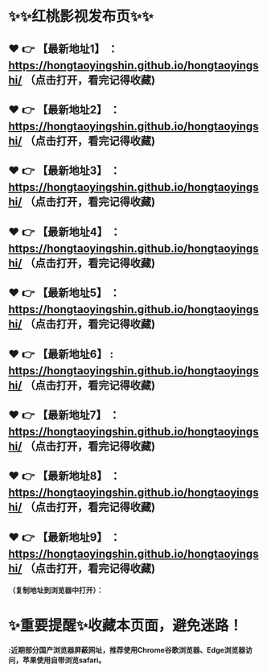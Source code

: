 # :sparkles::sparkles:红桃影视发布页:sparkles::sparkles:

 :heart: :point_right: 【最新地址1】 ：https://hongtaoyingshin.github.io/hongtaoyingshi/    （点击打开，看完记得收藏)
 ------
 :heart: :point_right: 【最新地址2】 ：https://hongtaoyingshin.github.io/hongtaoyingshi/    （点击打开，看完记得收藏)
 ------
 :heart: :point_right: 【最新地址3】 ：https://hongtaoyingshin.github.io/hongtaoyingshi/    （点击打开，看完记得收藏)
 ------
 :heart: :point_right: 【最新地址4】 ：https://hongtaoyingshin.github.io/hongtaoyingshi/    （点击打开，看完记得收藏)
 ------
 :heart: :point_right: 【最新地址5】 ：https://hongtaoyingshin.github.io/hongtaoyingshi/    （点击打开，看完记得收藏)
 ------
 :heart: :point_right: 【最新地址6】 : https://hongtaoyingshin.github.io/hongtaoyingshi/    （点击打开，看完记得收藏)
 ------
 :heart: :point_right: 【最新地址7】 ：https://hongtaoyingshin.github.io/hongtaoyingshi/    （点击打开，看完记得收藏)
 ------
 :heart: :point_right: 【最新地址8】 ：https://hongtaoyingshin.github.io/hongtaoyingshi/    （点击打开，看完记得收藏)
 ------
 :heart: :point_right: 【最新地址9】 ：https://hongtaoyingshin.github.io/hongtaoyingshi/    （点击打开，看完记得收藏)
  ------

  
#### （复制地址到浏览器中打开）：
# :sparkles:重要提醒:sparkles:收藏本页面，避免迷路！
#### :近期部分国产浏览器屏蔽网址，推荐使用Chrome谷歌浏览器、Edge浏览器访问，苹果使用自带浏览safari。
